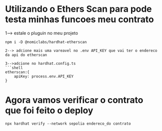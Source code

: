 # Utilizando o Ethers Scan para pode testa minhas funcoes meu contrato 
1--> estale o pluguin no meu projeto
```shell
npm i -D @nomiclabs/hardhat-etherscan

2--> adcione mais uma vareavel no .env API_KEY que vai ter o endereco da api do etherscan

3-->adcione no hardhat.config.ts
```shell
etherscan:{
    apiKey: process.env.API_KEY
}
```

# Agora vamos verificar o contrato que foi feito o deploy

```shell
npx hardhat verify --network sepolia endereco_do contrato